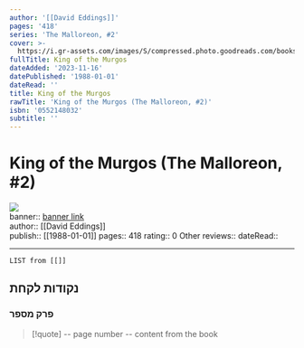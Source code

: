```yaml
---
author: '[[David Eddings]]'
pages: '418'
series: 'The Malloreon, #2'
cover: >-
  https://i.gr-assets.com/images/S/compressed.photo.goodreads.com/books/1172550298l/189811.jpg
fullTitle: King of the Murgos
dateAdded: '2023-11-16'
datePublished: '1988-01-01'
dateRead: ''
title: King of the Murgos
rawTitle: 'King of the Murgos (The Malloreon, #2)'
isbn: '0552148032'
subtitle: ''
---
```

# King of the Murgos (The Malloreon, #2)

![](https:&#x2F;&#x2F;i.gr-assets.com&#x2F;images&#x2F;S&#x2F;compressed.photo.goodreads.com&#x2F;books&#x2F;1172550298l&#x2F;189811.jpg)  
banner:: [banner link](https:&#x2F;&#x2F;i.gr-assets.com&#x2F;images&#x2F;S&#x2F;compressed.photo.goodreads.com&#x2F;books&#x2F;1172550298l&#x2F;189811.jpg)  
author:: [[David Eddings]]  
publish:: [[1988-01-01]]
pages:: 418
rating:: 0 
Other reviews:: 
dateRead:: 

<hr  style="clear:both"/>



```dataview
LIST from [[]]
```

## נקודות לקחת 

### פרק מספר
> [!quote] -- page number -- 
>  content from the book




```